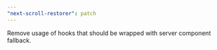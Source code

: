 ```yaml
---
"next-scroll-restorer": patch
---
```


Remove usage of hooks that should be wrapped with server component fallback.
